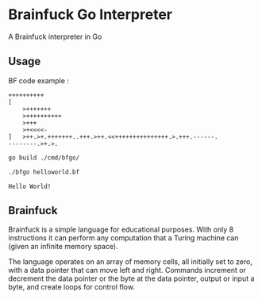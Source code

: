 # Brainfuck Go Interpreter
A Brainfuck interpreter in Go

## Usage
BF code example :
```Brainfuck
++++++++++
[
    >+++++++
    >++++++++++
    >+++
    >+<<<<-
]   >++.>+.+++++++..+++.>++.<<+++++++++++++++.>.+++.------.
--------.>+.>.
```

```bash
go build ./cmd/bfgo/

./bfgo helloworld.bf
```

```
Hello World!
```

## Brainfuck

Brainfuck is a simple language for educational purposes. With only 8 instructions it can perform any computation that a Turing machine can (given an infinite memory space).

The language operates on an array of memory cells, all initially set to zero, with a data pointer that can move left and right. Commands increment or decrement the data pointer or the byte at the data pointer, output or input a byte, and create loops for control flow.